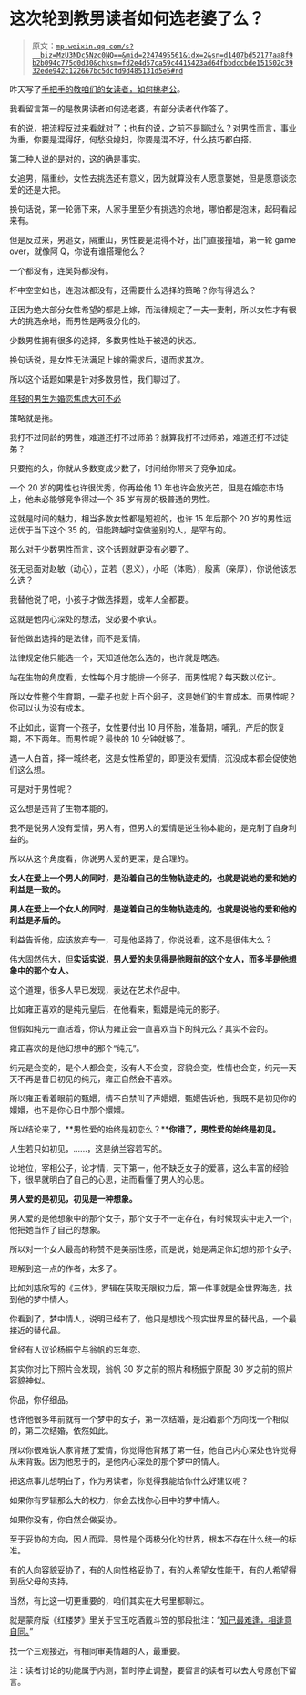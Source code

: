 # 这次轮到教男读者如何选老婆了么？

> 原文：[`mp.weixin.qq.com/s?__biz=MzU3NDc5Nzc0NQ==&mid=2247495561&idx=2&sn=d1407bd52177aa8f9b2b094c775d0d30&chksm=fd2e4d57ca59c4415423ad64fbbdccbde151502c3932ede942c122667bc5dcfd9d485131d5e5#rd`](http://mp.weixin.qq.com/s?__biz=MzU3NDc5Nzc0NQ==&mid=2247495561&idx=2&sn=d1407bd52177aa8f9b2b094c775d0d30&chksm=fd2e4d57ca59c4415423ad64fbbdccbde151502c3932ede942c122667bc5dcfd9d485131d5e5#rd)

昨天写了[手把手的教咱们的女读者，如何挑老公](http://mp.weixin.qq.com/s?__biz=MzU3NDc5Nzc0NQ==&mid=2247495497&idx=1&sn=a7ef84e5c9ec4c486e681f3d01b74574&chksm=fd2e4d97ca59c4810c29402a84e5adf92aec6bfc79f08c9469d362d7fb625accdff33df09125&scene=21#wechat_redirect)。 

我看留言第一的是教男读者如何选老婆，有部分读者代作答了。

有的说，把流程反过来看就对了；也有的说，之前不是聊过么？对男性而言，事业为重，你要是混得好，何愁没媳妇，你要是混不好，什么技巧都白搭。 

第二种人说的是对的，这的确是事实。 

女追男，隔重纱，女性去挑选还有意义，因为就算没有人愿意娶她，但是愿意谈恋爱的还是大把。 

换句话说，第一轮筛下来，人家手里至少有挑选的余地，哪怕都是泡沫，起码看起来有。

但是反过来，男追女，隔重山，男性要是混得不好，出门直接撞墙，第一轮 game over，就像阿 Q，你说有谁搭理他么？

一个都没有，连吴妈都没有。

杯中空空如也，连泡沫都没有，还需要什么选择的策略？你有得选么？

正因为绝大部分女性希望的都是上嫁，而法律规定了一夫一妻制，所以女性才有很大的挑选余地，而男性是两极分化的。

少数男性拥有很多的选择，多数男性处于被选的状态。 

换句话说，是女性无法满足上嫁的需求后，退而求其次。

所以这个话题如果是针对多数男性，我们聊过了。 

[年轻的男生为婚恋焦虑大可不必](http://mp.weixin.qq.com/s?__biz=MzU3NDc5Nzc0NQ==&mid=2247495315&idx=1&sn=1a7b3c2266f1c60c6e4b2eab85f09194&chksm=fd2e4c4dca59c55bed7e6838036463d6247bd3d488669fd3f9c299dd8f4149160f2007e9caf6&scene=21#wechat_redirect)

策略就是拖。

我打不过同龄的男性，难道还打不过师弟？就算我打不过师弟，难道还打不过徒弟？

只要拖的久，你就从多数变成少数了，时间给你带来了竞争加成。 

一个 20 岁的男性也许很优秀，你再给他 10 年也许会放光芒，但是在婚恋市场上，他未必能够竞争得过一个 35 岁有房的极普通的男性。 

这就是时间的魅力，相当多数女性都是短视的，也许 15 年后那个 20 岁的男性远远优于当下这个 35 的，但能跨越时空做鉴别的人，是罕有的。 

那么对于少数男性而言，这个话题就更没有必要了。 

张无忌面对赵敏（动心），芷若（恩义），小昭（体贴），殷离（亲厚），你说他该怎么选？

我替他说了吧，小孩子才做选择题，成年人全都要。 

这就是他内心深处的想法，没必要不承认。

替他做出选择的是法律，而不是爱情。 

法律规定他只能选一个，天知道他怎么选的，也许就是瞎选。 

站在生物的角度看，女性每个月才能排一个卵子，而男性呢？每天数以亿计。 

所以女性整个生育期，一辈子也就上百个卵子，这是她们的生育成本。而男性呢？你可以认为没有成本。 

不止如此，诞育一个孩子，女性要付出 10 月怀胎，准备期，哺乳，产后的恢复期，不下两年。而男性呢？最快的 10 分钟就够了。

遇一人白首，择一城终老，这是女性希望的，即便没有爱情，沉没成本都会促使她们这么想。

可是对于男性呢？

这么想是违背了生物本能的。

我不是说男人没有爱情，男人有，但男人的爱情是逆生物本能的，是克制了自身利益的。 

所以从这个角度看，你说男人爱的更深，是合理的。 

**女人在爱上一个男人的同时，是沿着自己的生物轨迹走的，也就是说她的爱和她的利益是一致的。**

**男人在爱上一个女人的同时，是逆着自己的生物轨迹走的，也就是说他的爱和他的利益是矛盾的。**

利益告诉他，应该放弃专一，可是他坚持了，你说说看，这不是很伟大么？ 

伟大固然伟大，但**实话实说，男人爱的未见得是他眼前的这个女人，而多半是他想象中的那个女人。** 

这个道理，很多人早已发现，表达在艺术作品中。 

比如雍正喜欢的是纯元皇后，在他看来，甄嬛是纯元的影子。 

但假如纯元一直活着，你认为雍正会一直喜欢当下的纯元么？其实不会的。 

雍正喜欢的是他幻想中的那个“纯元”。

纯元是会变的，是个人都会变，没有人不会变，容貌会变，性情也会变，纯元一天天不再是昔日初见的纯元，雍正自然会不喜欢。 

所以雍正看着眼前的甄嬛，情不自禁叫了声嬛嬛，甄嬛告诉他，我既不是初见你的嬛嬛，也不是你心目中那个嬛嬛。 

所以结论来了，**男性爱的始终是初恋么？****你错了，男性爱的始终是初见。**

人生若只如初见，......，这是纳兰容若写的。

论地位，宰相公子，论才情，天下第一，他不缺乏女子的爱慕，这么丰富的经验下，很早就明白了自己的心思，进而看懂了男人的心思。 

**男人爱的是初见，初见是一种想象。** 

男人爱的是他想象中的那个女子，那个女子不一定存在，有时候现实中走入一个，他把她当作了自己的想象。 

所以对一个女人最高的称赞不是美丽性感，而是说，她是满足你幻想的那个女子。 

理解到这一点的作者，太多了。 

比如刘慈欣写的《三体》，罗辑在获取无限权力后，第一件事就是全世界海选，找到他的梦中情人。 

你看到了，梦中情人，说明已经有了，他只是想找个现实世界里的替代品，一个最接近的替代品。 

曾经有人议论杨振宁与翁帆的忘年恋。 

其实你对比下照片会发现，翁帆 30 岁之前的照片和杨振宁原配 30 岁之前的照片容貌神似。

你品，你仔细品。 

也许他很多年前就有一个梦中的女子，第一次结婚，是沿着那个方向找一个相似的，第二次结婚，依然如此。 

所以你很难说人家背叛了爱情，你觉得他背叛了第一任，他自己内心深处也许觉得从未背叛。因为他忠于的，是他内心深处的那个梦中的情人。

把这点事儿想明白了，作为男读者，你觉得我能给你什么好建议呢？ 

如果你有罗辑那么大的权力，你会去找你心目中的梦中情人。 

如果你没有，你自然会做妥协。 

至于妥协的方向，因人而异。男性是个两极分化的世界，根本不存在什么统一的标准。 

有的人向容貌妥协了，有的人向性格妥协了，有的人希望女性能干，有的人希望得到岳父母的支持。

当然，有比这一切更重要的，咱们其实在大号里都聊过。

就是蒙府版《红楼梦》里关于宝玉吃酒戴斗笠的那段批注：“[知己最难逢，相逢意自同。](https://mp.weixin.qq.com/s?__biz=MzU0MjYwNDU2Mw==&mid=2247493727&idx=1&sn=3e35f54cfa1d1ec2f8471fb2944bba3d&chksm=fb1a8423cc6d0d35b1606f786c78c69b29078320fe62c6fde53414b549ff6a86f1340a712417&token=1053152182&lang=zh_CN&scene=21#wechat_redirect)”

找一个三观接近，有相同审美情趣的人，最重要。

注：读者讨论的功能属于内测，暂时停止调整，要留言的读者可以去大号原创下留言。